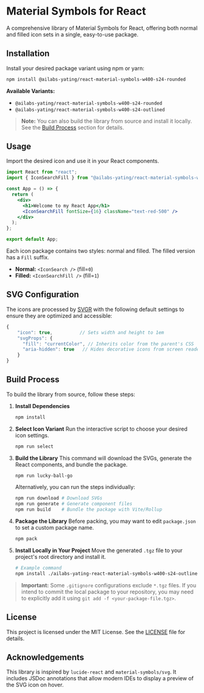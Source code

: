 # Material Symbols for React

A comprehensive library of Material Symbols for React, offering both normal and filled icon sets in a single, easy-to-use package.

## Installation

Install your desired package variant using npm or yarn:

```bash
npm install @ailabs-yating/react-material-symbols-w400-s24-rounded
```

**Available Variants:**

- `@ailabs-yating/react-material-symbols-w400-s24-rounded`
- `@ailabs-yating/react-material-symbols-w400-s24-outlined`

> **Note:** You can also build the library from source and install it locally. See the [Build Process](#build-process) section for details.

## Usage

Import the desired icon and use it in your React components.

```jsx
import React from "react";
import { IconSearchFill } from "@ailabs-yating/react-material-symbols-w400-s24-rounded";

const App = () => {
  return (
    <div>
      <h1>Welcome to my React App</h1>
      <IconSearchFill fontSize={16} className="text-red-500" />
    </div>
  );
};

export default App;
```

Each icon package contains two styles: normal and filled. The filled version has a `Fill` suffix.

- **Normal:** `<IconSearch />` (fill=`0`)
- **Filled:** `<IconSearchFill />` (fill=`1`)

## SVG Configuration

The icons are processed by [SVGR](https://react-svgr.com/) with the following default settings to ensure they are optimized and accessible:

```js
{
    "icon": true,          // Sets width and height to 1em
    "svgProps": {
      "fill": "currentColor", // Inherits color from the parent's CSS
      "aria-hidden": true   // Hides decorative icons from screen readers
    }
}
```

## Build Process

To build the library from source, follow these steps:

1.  **Install Dependencies**

    ```bash
    npm install
    ```

2.  **Select Icon Variant**
    Run the interactive script to choose your desired icon settings.

    ```bash
    npm run select
    ```

3.  **Build the Library**
    This command will download the SVGs, generate the React components, and bundle the package.

    ```bash
    npm run lucky-ball-go
    ```

    Alternatively, you can run the steps individually:

    ```bash
    npm run download # Download SVGs
    npm run generate # Generate component files
    npm run build    # Bundle the package with Vite/Rollup
    ```

4.  **Package the Library**
    Before packing, you may want to edit `package.json` to set a custom package name.

    ```bash
    npm pack
    ```

5.  **Install Locally in Your Project**
    Move the generated `.tgz` file to your project's root directory and install it.
    ```bash
    # Example command
    npm install ./ailabs-yating-react-material-symbols-w400-s24-outlined-1.0.1.tgz
    ```

> **Important:** Some `.gitignore` configurations exclude `*.tgz` files. If you intend to commit the local package to your repository, you may need to explicitly add it using `git add -f <your-package-file.tgz>`.

## License

This project is licensed under the MIT License. See the [LICENSE](LICENSE) file for details.

## Acknowledgements

This library is inspired by `lucide-react` and `material-symbols/svg`. It includes JSDoc annotations that allow modern IDEs to display a preview of the SVG icon on hover.

